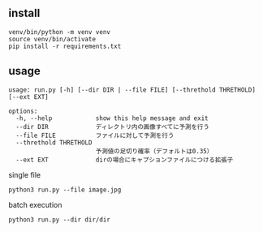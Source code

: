 

## install

```
venv/bin/python -m venv venv
source venv/bin/activate
pip install -r requirements.txt

```

## usage

```
usage: run.py [-h] [--dir DIR | --file FILE] [--threthold THRETHOLD] [--ext EXT]

options:
  -h, --help            show this help message and exit
  --dir DIR             ディレクトリ内の画像すべてに予測を行う
  --file FILE           ファイルに対して予測を行う
  --threthold THRETHOLD
                        予測値の足切り確率（デフォルトは0.35）
  --ext EXT             dirの場合にキャプションファイルにつける拡張子
```

single file

```
python3 run.py --file image.jpg
```

batch execution

```
python3 run.py --dir dir/dir
```